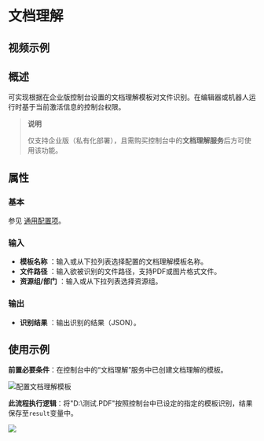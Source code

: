 # 文档理解

## 视频示例

## 概述

可实现根据在企业版控制台设置的文档理解模板对文件识别。在编辑器或机器人运行时基于当前激活信息的控制台权限。
>**说明**
>
>仅支持企业版（私有化部署），且需购买控制台中的**文档理解服务**后方可使用该功能。

## 属性

### 基本

参见 [通用配置项](../Appendix/CommonConfigurationItems.md)。

### 输入

- **模板名称** ：输入或从下拉列表选择配置的文档理解模板名称。
- **文件路径** ：输入欲被识别的文件路径，支持PDF或图片格式文件。
- **资源组/部门** ：输入或从下拉列表选择资源组。

### 输出

- **识别结果** ：输出识别的结果（JSON）。

## 使用示例

**前置必要条件**：在控制台中的“文档理解”服务中已创建文档理解的模板。

![配置文档理解模板](https://docimages.blob.core.chinacloudapi.cn/images/Activities/DocReader_6.png)

**此流程执行逻辑**：将"D:\\测试.PDF"按照控制台中已设定的指定的模板识别，结果保存至`result`变量中。

![](https://docimages.blob.core.chinacloudapi.cn/images/Activities/DocReader_2.png)
